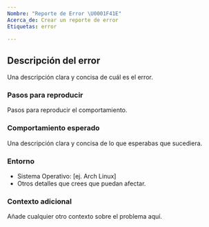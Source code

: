 ```yaml
---
Nombre: "Reporte de Error \U0001F41E"
Acerca_de: Crear un reporte de error
Etiquetas: error

---
```


## Descripción del error
Una descripción clara y concisa de cuál es el error.

### Pasos para reproducir
Pasos para reproducir el comportamiento.

### Comportamiento esperado
Una descripción clara y concisa de lo que esperabas que sucediera.

### Entorno
 - Sistema Operativo: [ej. Arch Linux]
 - Otros detalles que crees que puedan afectar.

### Contexto adicional
Añade cualquier otro contexto sobre el problema aquí.
